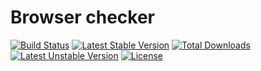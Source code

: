 # Browser checker

[![Build Status](https://travis-ci.org/stanislav-janu/browser.svg?branch=master)](https://travis-ci.org/stanislav-janu/browser)
[![Latest Stable Version](https://poser.pugx.org/stanislav-janu/browser/v/stable)](https://packagist.org/packages/stanislav-janu/browser)
[![Total Downloads](https://poser.pugx.org/stanislav-janu/browser/downloads)](https://packagist.org/packages/stanislav-janu/browser)
[![Latest Unstable Version](https://poser.pugx.org/stanislav-janu/browser/v/unstable)](https://packagist.org/packages/stanislav-janu/browser)
[![License](https://poser.pugx.org/stanislav-janu/browser/license)](https://packagist.org/packages/stanislav-janu/browser)
